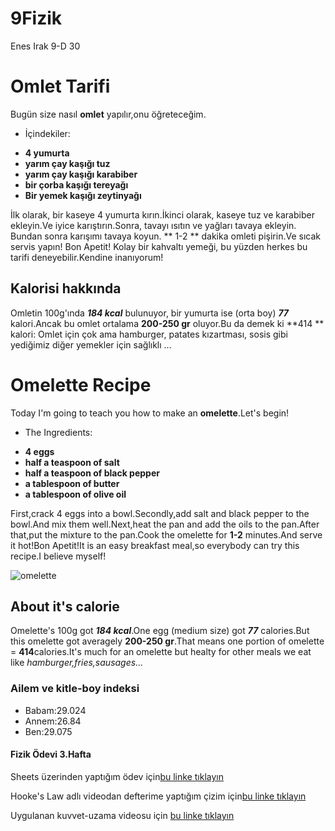 # 9Fizik
Enes Irak 9-D 30

# Omlet Tarifi
 Bugün size nasıl **omlet** yapılır,onu öğreteceğim.
-  İçindekiler:
 * **4 yumurta**
 * **yarım çay kaşığı tuz**
 * **yarım çay kaşığı karabiber**
 * **bir çorba kaşığı tereyağı**
 * **Bir yemek kaşığı zeytinyağı**
 
  İlk olarak, bir kaseye 4 yumurta kırın.İkinci olarak, kaseye tuz ve karabiber ekleyin.Ve iyice karıştırın.Sonra, tavayı ısıtın ve yağları tavaya ekleyin. Bundan sonra karışımı tavaya koyun. ** 1-2 ** dakika omleti pişirin.Ve sıcak servis yapın! Bon Apetit! Kolay bir kahvaltı yemeği, bu yüzden herkes bu tarifi deneyebilir.Kendine inanıyorum!


## Kalorisi hakkında
 Omletin 100g'ında ***184 kcal*** bulunuyor, bir yumurta ise (orta boy) ***77*** kalori.Ancak bu omlet ortalama **200-250 gr** oluyor.Bu da demek ki  **414 ** kalori: Omlet için çok ama hamburger, patates kızartması, sosis gibi yediğimiz diğer yemekler için sağlıklı ... 
 
 
# Omelette Recipe
 Today I'm going to teach you how to make an **omelette**.Let's begin!
-  The Ingredients:
 * **4 eggs**
 * **half a teaspoon of salt**
 * **half a teaspoon of black pepper**
 * **a tablespoon of butter**
 * **a tablespoon of olive oil**
 
  First,crack 4 eggs into a bowl.Secondly,add salt and black pepper to the bowl.And mix them well.Next,heat the pan and add the oils to the pan.After that,put the mixture to the pan.Cook the omelette for **1-2** minutes.And serve it hot!Bon Apetit!It is an easy breakfast meal,so everybody can try this recipe.I believe myself!
  
  ![omelette](https://cdn.yemek.com/mncrop/940/625/uploads/2015/05/omlet-yemekcom.jpg)

## About it's calorie
 Omelette's 100g got ***184 kcal***.One egg (medium size) got ***77*** calories.But this omelette got averagely **200-250 gr**.That means one portion of omelette = **414**calories.It's much for an omelette but healty for other meals we eat like *hamburger,fries,sausages...*
 
 ### Ailem ve kitle-boy indeksi
  * Babam:29.024
  * Annem:26.84
  * Ben:29.075
#### Fizik Ödevi 3.Hafta
   Sheets üzerinden yaptığım ödev için[bu linke tıklayın](https://docs.google.com/spreadsheets/d/1izGF9VI1UZ_PeKlT5ariJY-bqBifTVrgAzF-e3ysCVY/edit?usp=sharing)
  
   Hooke's Law adlı videodan defterime yaptığım çizim için[bu linke tıklayın](https://hizliresim.com/cJ0tna)
   
   Uygulanan kuvvet-uzama videosu için [bu linke tıklayın](https://hizliresim.com/W0tnDT)
